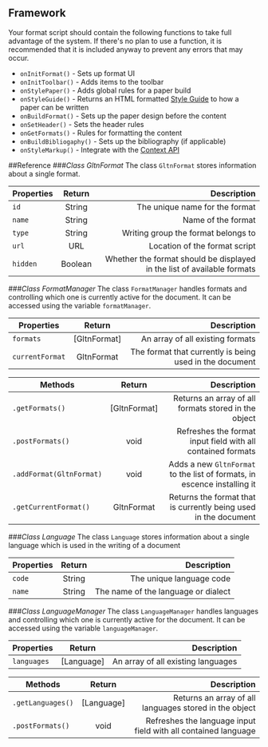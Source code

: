 ## Framework
Your format script should contain the following functions to take full advantage of the system. If there's no plan to use a function, it is recommended that it is included anyway to prevent any errors that may occur.

* `onInitFormat()` - Sets up format UI
* `onInitToolbar()` - Adds items to the toolbar
* `onStylePaper()` - Adds global rules for a paper build
* `onStyleGuide()` - Returns an HTML formatted <a href='?Formats/Style_Guide'>Style Guide</a> to how a paper can be written
* `onBuildFormat()` - Sets up the paper design before the content
* `onSetHeader()` - Sets the header rules
* `onGetFormats()` - Rules for formatting the content
* `onBuildBibliogaphy()` - Sets up the bibliography (if applicable)
* `onStyleMarkup()` - Integrate with the <a href='?User%20Interfacing/Context_API'>Context API</a>

##Reference
###*Class GltnFormat*
The class `GltnFormat` stores information about a single format.

| Properties   | Return  | Description                                 |
| ----------   | :-----: | ------------------------------------------: |  
| `id`     | String  | The unique name for the format       |
| `name`        | String     | Name of the format                | 
| `type  `     | String  | Writing group the format belongs to                     |
| `url  `       | URL  | Location of the format script            |
| `hidden    `   | Boolean    | Whether the format should be displayed in the list of available formats|

###*Class FormatManager*
The class `FormatManager` handles formats and controlling which one is currently active for the document. It can be accessed using the variable `formatManager`.

| Properties   | Return  | Description                                 |
| ----------   | :-----: | ------------------------------------------: |  
| `formats`     | [GltnFormat]  | An array of all existing formats       |
| `currentFormat`        | GltnFormat     | The format that currently is being used in the document           | 

| Methods    | Return  | Description                                                       |
| ---------- | :-----: | ----------------------------------------------------------------: |
| `.getFormats()` | [GltnFormat]    | Returns an array of all formats stored in the object                    |
| `.postFormats()` | void   | Refreshes the format input field with all contained formats                    |
| `.addFormat(GltnFormat)`   | void    | Adds a new `GltnFormat` to the list of formats, in escence installing it |
| `.getCurrentFormat()`   | GltnFormat    | Returns the format that is currently being used in the document |

###*Class Language*
The class `Language` stores information about a single language which is used in the writing of a document

| Properties   | Return  | Description                                 |
| ----------   | :-----: | ------------------------------------------: |  
| `code`     | String | The unique language code   |
| `name`        | String     | The name of the language or dialect           | 

###*Class LanguageManager*
The class `LanguageManager` handles languages and controlling which one is currently active for the document. It can be accessed using the variable `languageManager`.

| Properties   | Return  | Description                                 |
| ----------   | :-----: | ------------------------------------------: |  
| `languages`     | [Language]  | An array of all existing languages       |

| Methods    | Return  | Description                                                       |
| ---------- | :-----: | ----------------------------------------------------------------: |
| `.getLanguages()` | [Language]    | Returns an array of all languages stored in the object                    |
| `.postFormats()` | void   | Refreshes the language input field with all contained language                    |


